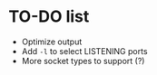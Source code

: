 # TO-DO list

* Optimize output
* Add `-l` to select LISTENING ports
* More socket types to support (?)
